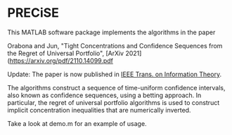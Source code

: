 # PRECiSE

This MATLAB software package implements the algorithms in the paper

Orabona and Jun,
"Tight Concentrations and Confidence Sequences from the Regret of Universal Portfolio",
[ArXiv 2021](https://arxiv.org/pdf/2110.14099.pdf

Update: The paper is now published in [IEEE Trans. on Information Theory](https://ieeexplore.ieee.org/document/10315047).

The algorithms construct a sequence of time-uniform confidence intervals, also known as confidence sequences, using a betting approach.
In particular, the regret of universal portfolio algorithms is used to construct implicit concentration inequalities that are numerically inverted.

Take a look at demo.m for an example of usage.
